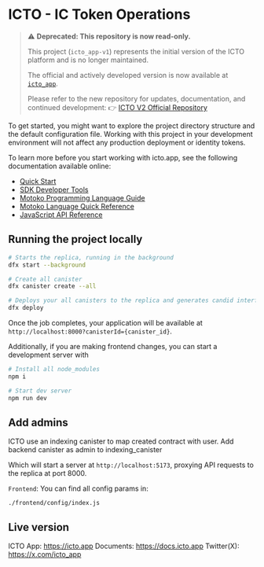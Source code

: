 # ICTO - IC Token Operations

> ⚠️ **Deprecated: This repository is now read-only.**
>
> This project (`icto_app-v1`) represents the initial version of the ICTO platform and is no longer maintained.
>
> The official and actively developed version is now available at [`icto_app`](https://github.com/ICTO-Labs/icto.app).
>
> Please refer to the new repository for updates, documentation, and continued development:
> 👉 [ICTO V2 Official Repository](https://github.com/ICTO-Labs/icto.app)


To get started, you might want to explore the project directory structure and the default configuration file. Working with this project in your development environment will not affect any production deployment or identity tokens.

To learn more before you start working with icto.app, see the following documentation available online:

- [Quick Start](https://sdk.dfinity.org/docs/quickstart/quickstart-intro.html)
- [SDK Developer Tools](https://sdk.dfinity.org/docs/developers-guide/sdk-guide.html)
- [Motoko Programming Language Guide](https://sdk.dfinity.org/docs/language-guide/motoko.html)
- [Motoko Language Quick Reference](https://sdk.dfinity.org/docs/language-guide/language-manual.html)
- [JavaScript API Reference](https://erxue-5aaaa-aaaab-qaagq-cai.raw.ic0.app)



## Running the project locally

```bash
# Starts the replica, running in the background
dfx start --background

# Create all canister
dfx canister create --all

# Deploys your all canisters to the replica and generates candid interface
dfx deploy
```
Once the job completes, your application will be available at `http://localhost:8000?canisterId={canister_id}`.

Additionally, if you are making frontend changes, you can start a development server with

```bash
# Install all node_modules
npm i

# Start dev server
npm run dev
```

## Add admins
ICTO use an indexing canister to map created contract with user.
Add backend canister as admin to indexing_canister


Which will start a server at `http://localhost:5173`, proxying API requests to the replica at port 8000.


`Frontend`: You can find all config params in:
```
./frontend/config/index.js
```

## Live version
ICTO App: https://icto.app
Documents: https://docs.icto.app
Twitter(X): https://x.com/icto_app
